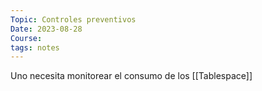 ```yaml
---
Topic: Controles preventivos
Date: 2023-08-28
Course: 
tags: notes
---
```


Uno necesita monitorear el consumo de los  [[Tablespace]]
